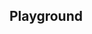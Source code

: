 <script setup>
import SwaggerUI from "@/swagger/view/SwaggerUI.vue";

import nbsapAllRecordsWithQueryJson from "@/swagger/json/nbsap/solr/all-record-with-query.json";
import nbsapAllRecordsJson from "@/swagger/json/nbsap/solr/all-record.json";
import nbsapAllRecordsWithCountryJson from "@/swagger/json/nbsap/solr/all-record-with-country.json";
import nbsapAllRecordsWithRegionJson from "@/swagger/json/nbsap/solr/all-record-with-region.json";
import nbsapAllRecordsWithSubFiltersJson from "@/swagger/json/nbsap/solr/all-record-with-subfilters.json";

import baseJson from "@/swagger/json/records/solr/base.json";

import { mergeSwaggerWithBase, deepClone } from "@/utils"

const swaggerSpecs = [
  { json: mergeSwaggerWithBase(deepClone(baseJson), nbsapAllRecordsJson, ['paths']) ,protected: false },
  { json: mergeSwaggerWithBase(deepClone(baseJson), nbsapAllRecordsWithCountryJson, ['paths']) ,protected: false },
  { json: mergeSwaggerWithBase(deepClone(baseJson), nbsapAllRecordsWithQueryJson, ['paths']) ,protected: false },
  { json: mergeSwaggerWithBase(deepClone(baseJson), nbsapAllRecordsWithRegionJson, ['paths']), protected: false },
  { json: mergeSwaggerWithBase(deepClone(baseJson), nbsapAllRecordsWithSubFiltersJson, ["paths"]), protected: false },
];

</script>

<!--@include: @/../components/records/solr.md-->

## Playground

<SwaggerUI :swaggerSpecs="swaggerSpecs"/>
